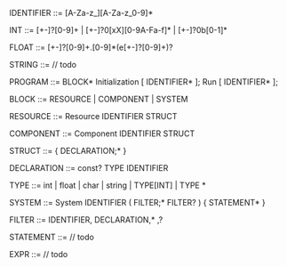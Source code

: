 IDENTIFIER ::= [A-Za-z_][A-Za-z_0-9]*

INT ::= [+-]?[0-9]+ | [+-]?0[xX][0-9A-Fa-f]* | [+-]?0b[0-1]*

FLOAT ::= [+-]?[0-9]+.[0-9]*(e[+-]?[0-9]+)?

STRING ::= // todo



PROGRAM ::= BLOCK* Initialization [ IDENTIFIER* ]; Run [ IDENTIFIER* ];

BLOCK ::= RESOURCE | COMPONENT | SYSTEM

RESOURCE ::= Resource IDENTIFIER STRUCT

COMPONENT ::= Component IDENTIFIER STRUCT

STRUCT ::= { DECLARATION;* }

DECLARATION ::= const? TYPE IDENTIFIER

TYPE ::= int | float | char | string | TYPE[INT] | TYPE *

SYSTEM ::= System IDENTIFIER ( FILTER;* FILTER? ) { STATEMENT* }

FILTER ::= IDENTIFIER, DECLARATION,* ,?

STATEMENT ::= // todo

EXPR ::= // todo